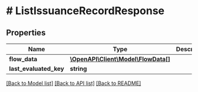 # # ListIssuanceRecordResponse

## Properties

| Name                   | Type                                                | Description | Notes      |
| ---------------------- | --------------------------------------------------- | ----------- | ---------- |
| **flow_data**          | [**\OpenAPI\Client\Model\FlowData[]**](FlowData.md) |             | [optional] |
| **last_evaluated_key** | **string**                                          |             | [optional] |

[[Back to Model list]](../../README.md#models) [[Back to API list]](../../README.md#endpoints) [[Back to README]](../../README.md)
